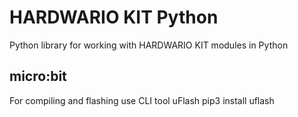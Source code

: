 # HARDWARIO KIT Python
Python library for working with HARDWARIO KIT modules in Python

## micro:bit
For compiling and flashing use CLI tool uFlash
    pip3 install uflash